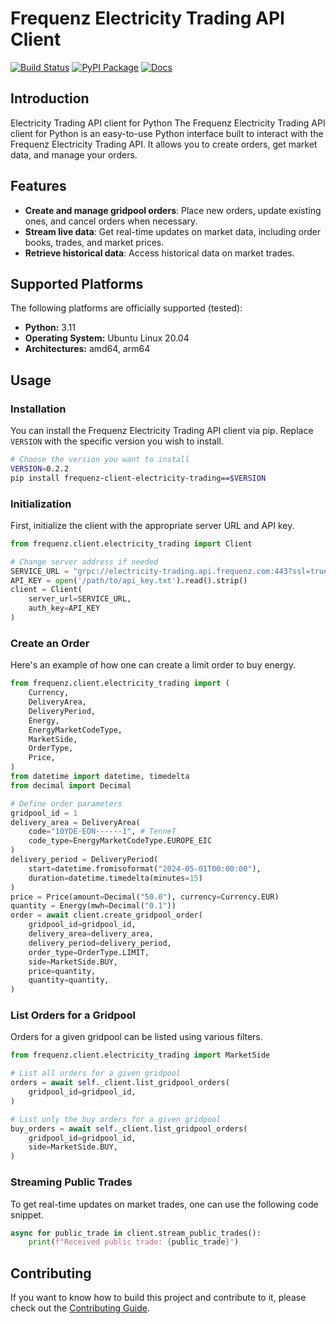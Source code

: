 # Frequenz Electricity Trading API Client

[![Build Status](https://github.com/frequenz-floss/frequenz-client-electricity-trading-python/actions/workflows/ci.yaml/badge.svg)](https://github.com/frequenz-floss/frequenz-client-electricity-trading-python/actions/workflows/ci.yaml)
[![PyPI Package](https://img.shields.io/pypi/v/frequenz-client-electricity-trading)](https://pypi.org/project/frequenz-client-electricity-trading/)
[![Docs](https://img.shields.io/badge/docs-latest-informational)](https://frequenz-floss.github.io/frequenz-client-electricity-trading-python/)

## Introduction

Electricity Trading API client for Python
The Frequenz Electricity Trading API client for Python is an easy-to-use Python interface built to interact with the Frequenz Electricity Trading API. It allows you to create orders, get market data, and manage your orders.

## Features

* **Create and manage gridpool orders**: Place new orders, update existing ones, and cancel orders when necessary.
* **Stream live data**: Get real-time updates on market data, including order books, trades, and market prices.
* **Retrieve historical data**: Access historical data on market trades.

## Supported Platforms

The following platforms are officially supported (tested):

* **Python:** 3.11
* **Operating System:** Ubuntu Linux 20.04
* **Architectures:** amd64, arm64

## Usage

### Installation

You can install the Frequenz Electricity Trading API client via pip. Replace `VERSION` with the specific version you wish to install.

```sh
# Choose the version you want to install
VERSION=0.2.2
pip install frequenz-client-electricity-trading==$VERSION
```

### Initialization

First, initialize the client with the appropriate server URL and API key.

```python
from frequenz.client.electricity_trading import Client

# Change server address if needed
SERVICE_URL = "grpc://electricity-trading.api.frequenz.com:443?ssl=true"
API_KEY = open('/path/to/api_key.txt').read().strip()
client = Client(
    server_url=SERVICE_URL,
    auth_key=API_KEY
)
```

### Create an Order

Here's an example of how one can create a limit order to buy energy.

```python
from frequenz.client.electricity_trading import (
    Currency,
    DeliveryArea,
    DeliveryPeriod,
    Energy,
    EnergyMarketCodeType,
    MarketSide,
    OrderType,
    Price,
)
from datetime import datetime, timedelta
from decimal import Decimal

# Define order parameters
gridpool_id = 1
delivery_area = DeliveryArea(
    code="10YDE-EON------1", # TenneT
    code_type=EnergyMarketCodeType.EUROPE_EIC
)
delivery_period = DeliveryPeriod(
    start=datetime.fromisoformat("2024-05-01T00:00:00"),
    duration=datetime.timedelta(minutes=15)
)
price = Price(amount=Decimal("50.0"), currency=Currency.EUR)
quantity = Energy(mwh=Decimal("0.1"))
order = await client.create_gridpool_order(
    gridpool_id=gridpool_id,
    delivery_area=delivery_area,
    delivery_period=delivery_period,
    order_type=OrderType.LIMIT,
    side=MarketSide.BUY,
    price=quantity,
    quantity=quantity,
)
```

### List Orders for a Gridpool

Orders for a given gridpool can be listed using various filters.

```python
from frequenz.client.electricity_trading import MarketSide

# List all orders for a given gridpool
orders = await self._client.list_gridpool_orders(
    gridpool_id=gridpool_id,
)

# List only the buy orders for a given gridpool
buy_orders = await self._client.list_gridpool_orders(
    gridpool_id=gridpool_id,
    side=MarketSide.BUY,
)
```

### Streaming Public Trades

To get real-time updates on market trades, one can use the following code snippet.

```python
async for public_trade in client.stream_public_trades():
    print(f"Received public trade: {public_trade}")
```

## Contributing

If you want to know how to build this project and contribute to it, please
check out the [Contributing Guide](CONTRIBUTING.md).
